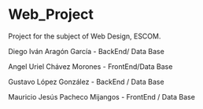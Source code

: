 # Web_Project

Project for the subject of Web Design, ESCOM.


Diego Iván Aragón García - BackEnd/ Data Base


Angel Uriel Chávez Morones - FrontEnd/Data Base


Gustavo López González - BackEnd / Data Base


Mauricio Jesús Pacheco Mijangos - FrontEnd / Data Base

